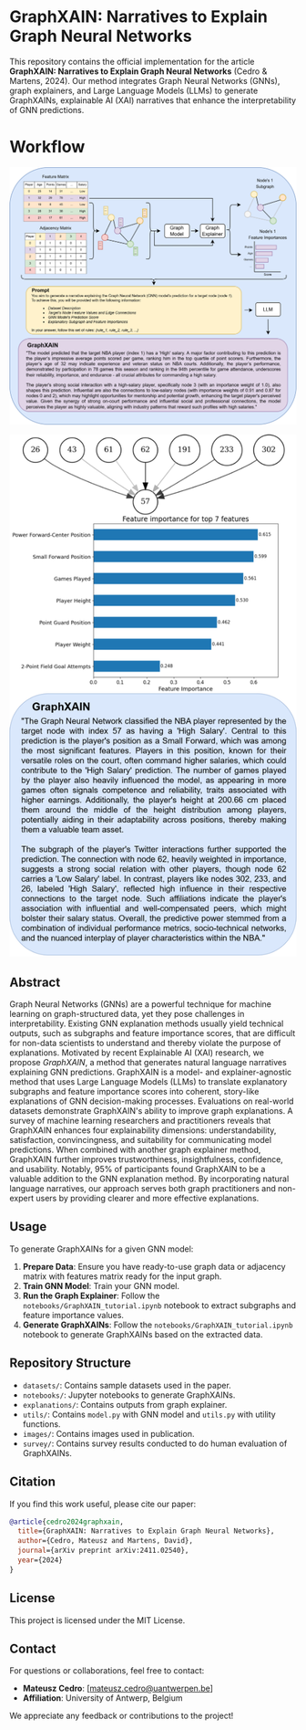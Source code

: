 # GraphXAIN: Narratives to Explain Graph Neural Networks

This repository contains the official implementation for the article **GraphXAIN: Narratives to Explain Graph Neural Networks** (Cedro & Martens, 2024). Our method integrates Graph Neural Networks (GNNs), graph explainers, and Large Language Models (LLMs) to generate GraphXAINs, explainable AI (XAI) narratives that enhance the interpretability of GNN predictions.

# Workflow
![Workflow Diagram](images/XAIN_workflow.png)

![XAIN_57](images/XAIN_57.png)


## Abstract

Graph Neural Networks (GNNs) are a powerful technique for machine learning on graph-structured data, yet they pose challenges in interpretability. Existing GNN explanation methods usually yield technical outputs, such as subgraphs and feature importance scores, that are difficult for non-data scientists to understand and thereby violate the purpose of explanations. Motivated by recent Explainable AI (XAI) research, we propose *GraphXAIN*, a method that generates natural language narratives explaining GNN predictions. GraphXAIN is a model- and explainer-agnostic method that uses Large Language Models (LLMs) to translate explanatory subgraphs and feature importance scores into coherent, story-like explanations of GNN decision-making processes. Evaluations on real-world datasets demonstrate GraphXAIN's ability to improve graph explanations. A survey of machine learning researchers and practitioners reveals that GraphXAIN enhances four explainability dimensions: understandability, satisfaction, convincingness, and suitability for communicating model predictions. When combined with another graph explainer method, GraphXAIN further improves trustworthiness, insightfulness, confidence, and usability. Notably, 95% of participants found GraphXAIN to be a valuable addition to the GNN explanation method. By incorporating natural language narratives, our approach serves both graph practitioners and non-expert users by providing clearer and more effective explanations.

## Usage

To generate GraphXAINs for a given GNN model:

1. **Prepare Data**: Ensure you have ready-to-use graph data or adjacency matrix with features matrix ready for the input graph.
2. **Train GNN Model**: Train your GNN model.
3. **Run the Graph Explainer**: Follow the ```notebooks/GraphXAIN_tutorial.ipynb``` notebook to extract subgraphs and feature importance values.
4. **Generate GraphXAINs**:  Follow the ```notebooks/GraphXAIN_tutorial.ipynb``` notebook to generate GraphXAINs based on the extracted data.


## Repository Structure

- `datasets/`: Contains sample datasets used in the paper.
- `notebooks/`: Jupyter notebooks to generate GraphXAINs.
- `explanations/`: Contains outputs from graph explainer.
- `utils/`: Contains ```model.py``` with GNN model and ```utils.py``` with utility functions.
- `images/`: Contains images used in publication.
- `survey/`: Contains survey results conducted to do human evaluation of GraphXAINs.


## Citation

If you find this work useful, please cite our paper:

```bibtex
@article{cedro2024graphxain,
  title={GraphXAIN: Narratives to Explain Graph Neural Networks},
  author={Cedro, Mateusz and Martens, David},
  journal={arXiv preprint arXiv:2411.02540},
  year={2024}
}
```

## License

This project is licensed under the MIT License.

## Contact

For questions or collaborations, feel free to contact:
- **Mateusz Cedro**: [mateusz.cedro@uantwerpen.be]
- **Affiliation**: University of Antwerp, Belgium

We appreciate any feedback or contributions to the project!

